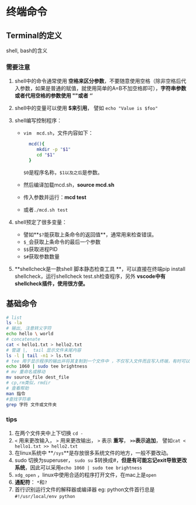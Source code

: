 # 终端命令

## Terminal的定义

shell, bash的含义

### 需要注意

1. shell中的命令通常使用 **空格来区分参数**，不要随意使用空格（除非空格后代入参数，如果是普通的赋值，就使用简单的A=B不加空格即可），**字符串参数或者代用空格的参数使用 ""或者 ‘’**

2.  shell中的变量可以使用 **$来引用**， 譬如 `echo "Value is $foo"`

3. shell编写控制程序：

   - `vim  mcd.sh`，文件内容如下：

	   ```bash
         mcd(){
            mkdir -p "$1"
            cd "$1"
         }
      ```

      `$0`是程序名称，`$1以及之后`是参数。

   - 然后编译加载mcd.sh，**source mcd.sh**
   
   - 传入参数并运行：**mcd test**
   
   - 或者`./mcd.sh test`
   
4. shell预定了很多变量：

   - 譬如**`$?`能获取上条命令的返回值**，通常用来检查错误。
   - `$_`会获取上条命令的最后一个参数
   - `$$`获取进程PID
   - `$#`获取参数数量

5. **shellcheck是一款shell 脚本静态检查工具 **，可以直接在终端pip install shellcheck，运行shellcheck test.sh检查程序，另外 **vscode中有shellcheck插件，使用很方便。**

## 基础命令

```bash
# list
ls -la 
# 输出, 注意转义字符
echo hello \ world
# concatenate
cat < hello1.txt > hello2.txt
# 管道 |,  tail 显示文件末尾内容
ls -l | tail -n1 > ls.txt
# tee 用于显示程序的输出并将其复制到一个文件中 ，不仅写入文件而且写入终端，有时可以替代echo
echo 1060 | sudo tee brightness
# mv 重命名或移动
mv source_file dest_file
# cp,rm类似，rmdir
# 查看帮助
man 指令
#查找字符串
grep 字符 文件或文件夹
```

### tips

1. 在两个文件夹中上下切换 `cd -`
2. `<` 用来更改输入， `>` 用来更改输出， `>` 表示 **重写**， **`>>`表示追加**， 譬如`cat < hello1.txt >> hello2.txt`
3. 在linux系统中 **`/sys`**是存放很多系统文件的地方，一般不要改动。
4. sudo 切换为superuser， `sudo su` $转换成#，**但是有可能忘记exit导致更改系统**，因此可以采用`echo 1060 | sudo tee brightness`
5. `xdg_open` ，linux中使用合适的程序打开文件，在mac上是`open`
6. **通配符**： `*`和`?`
7. 首行识别运行文件的解释器或编译器 eg: python文件首行总是`#!/usr/local/env python`
